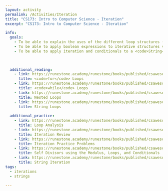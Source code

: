 ```yaml
---
layout: activity
permalink: /Activities/Iteration
title: "CS173: Intro to Computer Science - Iteration"
excerpt: "CS173: Intro to Computer Science - Iteration"

info:
  goals: 
    - To be able to explain the uses of the different loop structures (<code>for</code>, <code>while</code>, and <code>do</code>)
    - To be able to apply boolean expressions to iterative structures via the <code>for</code>, <code>while</code>, and <code>do</code> loops
    - To be able to apply iteration and conditionals to a <code>String</code>

       
    
  additional_reading:
    - link: https://runestone.academy/runestone/books/published/csawesome/Unit4-Iteration/topic-4-2-for-loops.html
      title: <code>for</code> Loops
    - link: https://runestone.academy/runestone/books/published/csawesome/Unit4-Iteration/topic-4-1-while-loops.html
      title: <code>while</code> Loops
    - link: https://runestone.academy/runestone/books/published/csawesome/Unit4-Iteration/topic-4-4-nested-loops.html
      title: Nested Loops
    - link: https://runestone.academy/runestone/books/published/csawesome/Unit4-Iteration/topic-4-3-strings-loops.html 
      title: String Loops      
      
  additional_practice:
    - link: https://runestone.academy/runestone/books/published/csawesome/Unit4-Iteration/topic-4-5-loop-analysis.html
      title: Loop Analysis
    - link: https://runestone.academy/runestone/books/published/csawesome/Unit4-Iteration/Exercises.html
      title: Iteration Review
    - link: https://runestone.academy/runestone/books/published/csawesome/Unit4-Iteration/topic-4-8-practice-coding.html
      title: Iteration Practice Problems
    - link: https://runestone.academy/runestone/books/published/csawesome/Unit4-Iteration/FRQselfDivisorA.html
      title: Self Divisors using the Modulus, Loops, and Conditionals
    - link: https://runestone.academy/runestone/books/published/csawesome/Unit4-Iteration/FRQstringScrambleA.html
      title: String Iteration
tags:
  - iterations
  - strings
  
---
```


